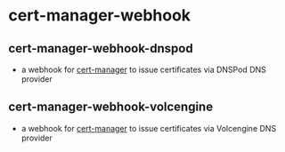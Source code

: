 # cert-manager-webhook

## cert-manager-webhook-dnspod

* a webhook for [cert-manager](https://cert-manager.io/) to issue certificates via DNSPod DNS provider

## cert-manager-webhook-volcengine

* a webhook for [cert-manager](https://cert-manager.io/) to issue certificates via Volcengine DNS provider